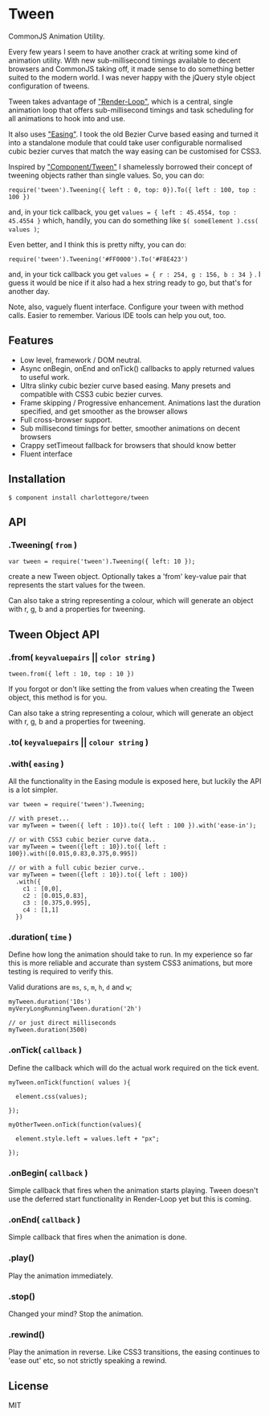 # Tween

CommonJS Animation Utility.

Every few years I seem to have another crack at writing some kind of animation utility. With new sub-millisecond timings available to decent browsers and CommonJS taking off, it made sense to do something better suited to the modern world. I was never happy with the jQuery style object configuration of tweens.

Tween takes advantage of ["Render-Loop"](http://github.com/CharlotteGore/render-loop), which is a central, single animation loop that offers sub-millisecond timings and task scheduling for all animations to hook into and use.

It also uses ["Easing"](http://github.com/CharlotteGore/easing). I took the old Bezier Curve based easing and turned it into a standalone module that could take user configurable normalised cubic bezier curves that match the way easing can be customised for CSS3.

Inspired by ["Component/Tween"](http://github.com/component/tween) I shamelessly borrowed their concept of tweening objects rather than single values. So, you can do:

    require('tween').Tweening({ left : 0, top: 0}).To({ left : 100, top : 100 })

and, in your tick callback, you get `values = { left : 45.4554, top : 45.4554 }` which, handily, you can do something like `$( someElement ).css( values )`; 

Even better, and I think this is pretty nifty, you can do:

    require('tween').Tweening('#FF0000').To('#F8E423')

and, in your tick callback you get `values = { r : 254, g : 156, b : 34 }` . I guess it would be nice if it also had a hex string ready to go, but that's for another day.

Note, also, vaguely fluent interface. Configure your tween with method calls. Easier to remember. Various IDE tools can help you out, too. 

## Features

- Low level, framework / DOM neutral.
- Async onBegin, onEnd and onTick() callbacks to apply returned values to useful work.
- Ultra slinky cubic bezier curve based easing. Many presets and compatible with CSS3 cubic bezier curves.
- Frame skipping / Progressive enhancement. Animations last the duration specified, and get smoother as the browser allows
- Full cross-browser support.
- Sub millisecond timings for better, smoother animations on decent browsers
- Crappy setTimeout fallback for browsers that should know better
- Fluent interface

## Installation

    $ component install charlottegore/tween

## API

### .Tweening( `from` )

    var tween = require('tween').Tweening({ left: 10 });

  create a new Tween object. Optionally takes a 'from' key-value pair that represents the start values for the tween.

  Can also take a string representing a colour, which will generate an object with r, g, b and a properties for tweening.

## Tween Object API

### .from( `keyvaluepairs` || `color string` )

    tween.from({ left : 10, top : 10 })

  If you forgot or don't like setting the from values when creating the Tween object, this method is for you.

  Can also take a string representing a colour, which will generate an object with r, g, b and a properties for tweening.

### .to( `keyvaluepairs` || `colour string` )

### .with( `easing` )

  All the functionality in the Easing module is exposed here, but luckily the API is a lot simpler.

    var tween = require('tween').Tweening;

    // with preset... 
    var myTween = tween({ left : 10}).to({ left : 100 }).with('ease-in');

    // or with CSS3 cubic bezier curve data.. 
    var myTween = tween({left : 10}).to({ left : 100}).with([0.015,0.83,0.375,0.995]) 

    // or with a full cubic bezier curve..
    var myTween = tween({left : 10}).to({ left : 100})
      .with({ 
        c1 : [0,0], 
        c2 : [0.015,0.83], 
        c3 : [0.375,0.995], 
        c4 : [1,1]
      })

### .duration( `time` )

  Define how long the animation should take to run. In my experience so far this is more reliable and accurate than system CSS3 animations, but more testing is required to verify this.

  Valid durations are `ms`, `s`, `m`, `h`, `d` and `w`;

    myTween.duration('10s')
    myVeryLongRunningTween.duration('2h')

    // or just direct milliseconds
    myTween.duration(3500)

### .onTick( `callback` )

  Define the callback which will do the actual work required on the tick event. 

    myTween.onTick(function( values ){ 

      element.css(values);

    });

    myOtherTween.onTick(function(values){

      element.style.left = values.left + "px";

    });

### .onBegin( `callback` )

  Simple callback that fires when the animation starts playing. Tween doesn't use the deferred start functionality in Render-Loop yet but this is coming.

### .onEnd( `callback` )

  Simple callback that fires when the animation is done. 

### .play()

  Play the animation immediately.

### .stop()

  Changed your mind? Stop the animation.

### .rewind()

  Play the animation in reverse. Like CSS3 transitions, the easing continues to 'ease out' etc, so not strictly speaking a rewind.

## License

  MIT
